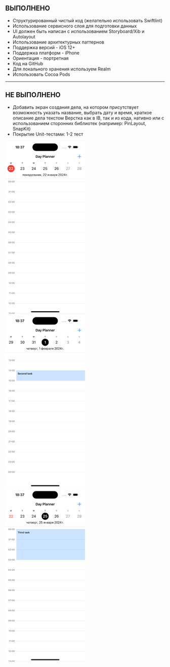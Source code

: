 ВЫПОЛНЕНО
----
- Структурированный чистый код (желательно использовать Swiftlint)
- Использование сервисного слоя для подготовки данных
- UI должен быть написан с использованием Storyboard/Xib и Autolayout
- Использование архитектурных паттернов
- Поддержка версий - iOS 12+
- Поддержка платформ - iPhone
- Ориентация - портретная
- Код на GitHub
- Для локального хранения используем Realm
- Использовать Cocoa Pods

----
НЕ ВЫПОЛНЕНО
----
- Добавить экран создания дела, на котором присутствует
возможность указать название, выбрать дату и время, краткое
описание дела текстом
Верстка как в IB, так и из кода, нативно или с использованием
сторонних библиотек (например: PinLayout, SnapKit)
- Покрытие Unit-тестами: 1-2 тест


<img src="https://github.com/maladetska/DayPlanner/blob/main/Screenshots/3.png" width="50%">
<img src="https://github.com/maladetska/DayPlanner/blob/main/Screenshots/1.png" width="50%">
<img src="https://github.com/maladetska/DayPlanner/blob/main/Screenshots/2.png" width="50%">
